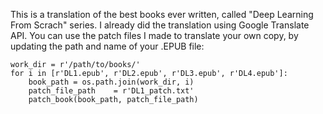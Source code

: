 This is a translation of the best books ever written, called "Deep Learning From Scrach" series. I already did the translation using Google Translate API. You can use the patch files I made to translate your own copy, by updating the path and name of your .EPUB file:

```
work_dir = r'/path/to/books/'
for i in [r'DL1.epub', r'DL2.epub', r'DL3.epub', r'DL4.epub']:
    book_path = os.path.join(work_dir, i)
    patch_file_path    = r'DL1_patch.txt'
    patch_book(book_path, patch_file_path)

```
